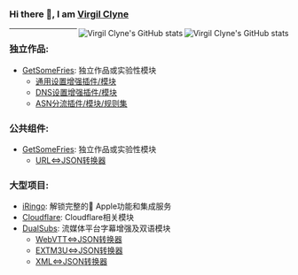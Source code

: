 ### Hi there 👋, I am [Virgil Clyne](https://github.com/VirgilClyne)


<a href="https://github.com/VirgilClyne#gh-light-mode-only">
  <img src="https://github-readme-stats.vercel.app/api?username=VirgilClyne&show_icons=true&hide_border=true&icon_color=586069&title_color=60696f&include_all_commits=true&hide_title=true" align="right" alt="Virgil Clyne's GitHub stats" />
</a>

<a href="https://github.com/VirgilClyne#gh-dark-mode-only">
  <img src="https://github-readme-stats.vercel.app/api?username=VirgilClyne&show_icons=true&hide_border=true&icon_color=60696f&title_color=8d939d&include_all_commits=true&hide_title=true&bg_color=21262d&text_color=8d939d" align="right" alt="Virgil Clyne's GitHub stats" />
</a>

---
### 独立作品:
* [GetSomeFries](https://github.com/VirgilClyne/GetSomeFries): 独立作品或实验性模块
  * [通用设置增强插件/模块](https://github.com/VirgilClyne/GetSomeFries/wiki/🌐-General)
  * [DNS设置增强插件/模块](https://github.com/VirgilClyne/GetSomeFries/wiki/🌐-DNS)
  * [ASN分流插件/模块/规则集](https://github.com/VirgilClyne/GetSomeFries/wiki/🌐-ASN)
### 公共组件:
* [GetSomeFries](https://github.com/VirgilClyne/GetSomeFries): 独立作品或实验性模块
  * [URL<=>JSON转换器](https://github.com/VirgilClyne/GetSomeFries/tree/main/function/URL)
### 大型项目:
* [iRingo](https://github.com/VirgilClyne/iRingo): 解锁完整的 Apple功能和集成服务
* [Cloudflare](https://github.com/VirgilClyne/Cloudflare): Cloudflare相关模块
* [DualSubs](https://github.com/DualSubs/DualSubs): 流媒体平台字幕增强及双语模块
  * [WebVTT<=>JSON转换器](https://github.com/DualSubs/WebVTT)
  * [EXTM3U<=>JSON转换器](https://github.com/DualSubs/EXTM3U)
  * [XML<=>JSON转换器](https://github.com/DualSubs/XML)

<!--
**VirgilClyne/VirgilClyne** is a ✨ _special_ ✨ repository because its `README.md` (this file) appears on your GitHub profile.

Here are some ideas to get you started:

- 🔭 I’m currently working on ...
- 🌱 I’m currently learning ...
- 👯 I’m looking to collaborate on ...
- 🤔 I’m looking for help with ...
- 💬 Ask me about ...
- 📫 How to reach me: ...
- 😄 Pronouns: ...
- ⚡ Fun fact: ...

https://github.githubassets.com/images/mona-whisper.gif
[![Virgil Clyne's GitHub stats](https://github-readme-stats.vercel.app/api?username=VirgilClyne&show_icons=true)](https://github.com/anuraghazra/github-readme-stats)
[![Top Langs](https://github-readme-stats.vercel.app/api/top-langs/?username=VirgilClyne&layout=compact)](https://github.com/anuraghazra/github-readme-stats)
[![iRingo](https://github-readme-stats.vercel.app/api/pin/?username=VirgilClyne&repo=iRingo)](https://github.com/VirgilClyne/iRingo)
[![iRingo](https://github-readme-stats.vercel.app/api/pin/?username=VirgilClyne&repo=GetSomeFries)](https://github.com/VirgilClyne/GetSomeFries)
-->
